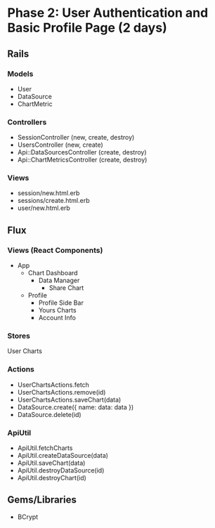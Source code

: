 # Phase 2: User Authentication and Basic Profile Page (2 days)

## Rails
### Models
* User
* DataSource
* ChartMetric

### Controllers
* SessionController (new, create, destroy)
* UsersController (new, create)
* Api::DataSourcesController (create, destroy)
* Api::ChartMetricsController (create, destroy)

### Views
* session/new.html.erb
* sessions/create.html.erb
* user/new.html.erb

## Flux
### Views (React Components)
* App
  * Chart Dashboard
    * Data Manager
      * Share Chart
  * Profile
    * Profile Side Bar
    * Yours Charts
    * Account Info

### Stores
User Charts

### Actions
* UserChartsActions.fetch
* UserChartsActions.remove(id)
* UserChartsActions.saveChart(data)
* DataSource.create({ name: data: data })
* DataSource.delete(id)

### ApiUtil
* ApiUtil.fetchCharts
* ApiUtil.createDataSource(data)
* ApiUtil.saveChart(data)
* ApiUtil.destroyDataSource(id)
* ApiUtil.destroyChart(id)


## Gems/Libraries
* BCrypt
